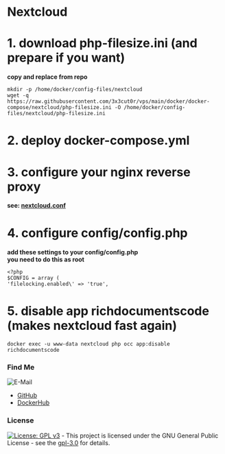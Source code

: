 # Nextcloud

# 1. download php-filesize.ini (and prepare if you want)
**copy and replace from repo**  
```shell
mkdir -p /home/docker/config-files/nextcloud
wget -q https://raw.githubusercontent.com/3x3cut0r/vps/main/docker/docker-compose/nextcloud/php-filesize.ini -O /home/docker/config-files/nextcloud/php-filesize.ini

```

# 2. deploy docker-compose.yml

# 3. configure your nginx reverse proxy
**see: [nextcloud.conf](https://github.com/3x3cut0r/vps/blob/main/docker/docker-compose/nginx/conf.d/nextcloud.conf)**

# 4. configure config/config.php
**add these settings to your config/config.php**  
**you need to do this as root**  
```shell
<?php
$CONFIG = array (
'filelocking.enabled\' => 'true',

```

# 5. disable app richdocumentscode (makes nextcloud fast again)
```shell
docker exec -u www-data nextcloud php occ app:disable richdocumentscode

```

### Find Me <a name="findme"></a>

![E-Mail](https://img.shields.io/badge/E--Mail-executor55%40gmx.de-red)
* [GitHub](https://github.com/3x3cut0r)
* [DockerHub](https://hub.docker.com/u/3x3cut0r)

### License <a name="license"></a>

[![License: GPL v3](https://img.shields.io/badge/License-GPLv3-blue.svg)](https://www.gnu.org/licenses/gpl-3.0) - This project is licensed under the GNU General Public License - see the [gpl-3.0](https://www.gnu.org/licenses/gpl-3.0.en.html) for details.
